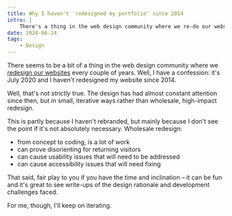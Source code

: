 ```yaml
---
title: Why I haven't 'redesigned my portfolio' since 2014
intro: |
    There's a thing in the web design community where we re-do our websites every couple of years. Confession time: I haven't redesigned mine since 2014.
date: 2020-06-24
tags:
    - Design
---
```


There seems to be a bit of a thing in the web design community where we [redesign our websites](https://twitter.com/ProductHunt/status/1272590198988312577) every couple of years. Well, I have a confession: it's July 2020 and I haven't redesigned my website since 2014.

Well, that's not *strictly* true. The design has had almost constant attention since then, but in small, iterative ways rather than wholesale, high-impact redesign.

This is partly because I haven't rebranded, but mainly because I don't see the point if it's not absolutely necessary. Wholesale redesign:

- from concept to coding, is a lot of work
- can prove disorienting for returning visitors
- can cause usability issues that will need to be addressed
- can cause accessibility issues that will need fixing

That said, fair play to you if you have the time and inclination – it can be fun and it's great to see write-ups of the design rationale and development challenges faced.

For me, though, I'll keep on iterating.

